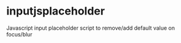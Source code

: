 inputjsplaceholder
==================

Javascript input placeholder script to remove/add default value on focus/blur

